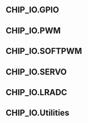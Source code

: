 ## CHIP_IO.GPIO

## CHIP_IO.PWM

## CHIP_IO.SOFTPWM

## CHIP_IO.SERVO

## CHIP_IO.LRADC

## CHIP_IO.Utilities
